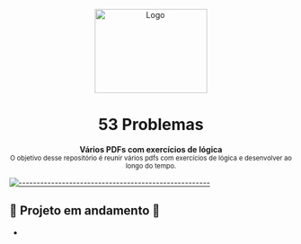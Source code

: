 

<p align="center">
  <img src="https://user-images.githubusercontent.com/60453269/217925292-4b30d328-ab45-4e06-b7be-cc662391d646.png" alt="Logo" width="200" height="150" />
</p>


<h1 align="center"> 53 Problemas </h1>

<p align="center">
  <b> Vários PDFs com exercícios de lógica </b></br>
  <sub> O objetivo desse repositório é reunir vários pdfs com exercícios de lógica e desenvolver ao longo do tempo.
  <sub>
</p>

[![-----------------------------------------------------](https://raw.githubusercontent.com/andreasbm/readme/master/assets/lines/colored.png)](#table-of-contents)


## 🚧 Projeto em andamento 🚧

- 
